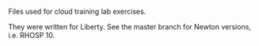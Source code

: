 Files used for cloud training lab exercises.

They were written for Liberty. See the master branch for Newton versions, i.e. RHOSP 10.

